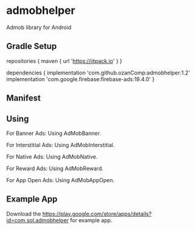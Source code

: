 # admobhelper

Admob library for Android

Gradle Setup
--------

repositories {
    maven { url 'https://jitpack.io' }
}

dependencies {
    implementation 'com.github.ozanComp:admobhelper:1.2'
    implementation 'com.google.firebase:firebase-ads:19.4.0'
}

Manifest
--------

<uses-permission android:name="android.permission.INTERNET" />

<meta-data
            android:name="com.google.android.gms.ads.APPLICATION_ID"
            android:value="--AD ID--"/>

Using
-----------

For Banner Ads:
Using AdMobBanner.

For Interstitial Ads:
Using AdMobInterstitial.

For Native Ads:
Using AdMobNative.

For Reward Ads:
Using AdMobReward.

For App Open Ads:
Using AdMobAppOpen.

Example App
-----------

Download the https://play.google.com/store/apps/details?id=com.sol.admobhelper for example app.
